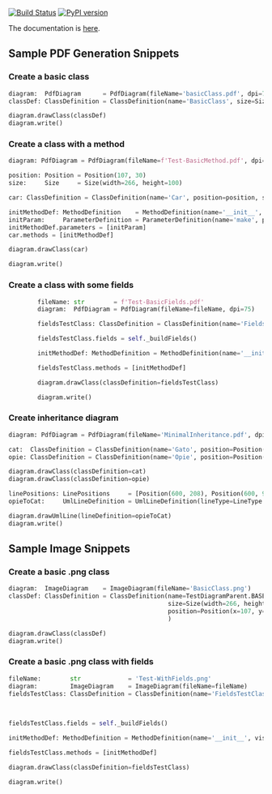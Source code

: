 [![Build Status](https://travis-ci.com/hasii2011/pyumldiagrams.svg?branch=master)](https://travis-ci.com/hasii2011/pyumldiagrams)
[![PyPI version](https://badge.fury.io/py/pyumldiagrams.svg)](https://badge.fury.io/py/pyumldiagrams)

The documentation is [here](https://hasii2011.github.io/pyumldiagrams/pyumldiagrams/index.html).



## Sample PDF Generation Snippets



### Create a basic class

```python
diagram:  PdfDiagram      = PdfDiagram(fileName='basicClass.pdf', dpi=75)
classDef: ClassDefinition = ClassDefinition(name='BasicClass', size=Size(width=100, height=100))

diagram.drawClass(classDef)
diagram.write()
```



### Create a class with a method

```python
diagram: PdfDiagram = PdfDiagram(fileName=f'Test-BasicMethod.pdf', dpi=75)

position: Position = Position(107, 30)
size:     Size     = Size(width=266, height=100)

car: ClassDefinition = ClassDefinition(name='Car', position=position, size=size)

initMethodDef: MethodDefinition    = MethodDefinition(name='__init__', visibility=DefinitionType.Public)
initParam:     ParameterDefinition = ParameterDefinition(name='make', parameterType='str', defaultValue='')
initMethodDef.parameters = [initParam]
car.methods = [initMethodDef]

diagram.drawClass(car)

diagram.write()

```

### Create a class with some fields

```python
        fileName: str        = f'Test-BasicFields.pdf'
        diagram:  PdfDiagram = PdfDiagram(fileName=fileName, dpi=75)

        fieldsTestClass: ClassDefinition = ClassDefinition(name='FieldsTestClass', position=Position(226, 102), size=Size(height=156, width=230))

        fieldsTestClass.fields = self._buildFields()

        initMethodDef: MethodDefinition = MethodDefinition(name='__init__', visibility=DefinitionType.Public)

        fieldsTestClass.methods = [initMethodDef]

        diagram.drawClass(classDefinition=fieldsTestClass)

        diagram.write()
```


### Create inheritance diagram



```python
diagram: PdfDiagram = PdfDiagram(fileName='MinimalInheritance.pdf', dpi=75)

cat:  ClassDefinition = ClassDefinition(name='Gato', position=Position(536, 19), size=Size(height=74, width=113))
opie: ClassDefinition = ClassDefinition(name='Opie', position=Position(495, 208), size=Size(width=216, height=87))

diagram.drawClass(classDefinition=cat)
diagram.drawClass(classDefinition=opie)

linePositions: LinePositions     = [Position(600, 208), Position(600, 93)]
opieToCat:     UmlLineDefinition = UmlLineDefinition(lineType=LineType.Inheritance, linePositions=linePositions)

diagram.drawUmlLine(lineDefinition=opieToCat)
diagram.write()
```





## Sample Image Snippets

### Create a basic .png class

```python
diagram:  ImageDiagram    = ImageDiagram(fileName='BasicClass.png')
classDef: ClassDefinition = ClassDefinition(name=TestDiagramParent.BASE_TEST_CLASS_NAME,
                                            size=Size(width=266, height=100),
                                            position=Position(x=107, y=30)
                                            )

diagram.drawClass(classDef)
diagram.write()
```

### Create a basic .png class with fields

```python
fileName:        str             = 'Test-WithFields.png'
diagram:         ImageDiagram    = ImageDiagram(fileName=fileName)
fieldsTestClass: ClassDefinition = ClassDefinition(name='FieldsTestClass', 
                                                                           								position=Position(226, 102), 
                                                       													size=Size(height=156, width=230))

fieldsTestClass.fields = self._buildFields()

initMethodDef: MethodDefinition = MethodDefinition(name='__init__', visibility=DefinitionType.Public)

fieldsTestClass.methods = [initMethodDef]

diagram.drawClass(classDefinition=fieldsTestClass)

diagram.write()
```